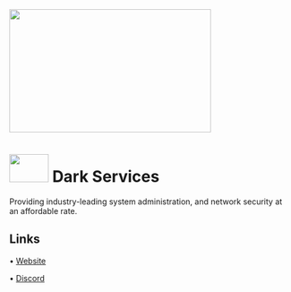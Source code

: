 <img src="https://i.imgur.com/V4sA3Kv.png" width="360" height="220"/>

# <img src="https://i.imgur.com/2S3sJP3.png" width="70" height="50"/> Dark Services

Providing industry-leading system administration, and network security at an affordable rate.

## Links
• [Website](https://www.darkservices.dev)

• [Discord](https://discord.gg/systemadmin)
